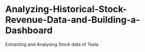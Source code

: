 # Analyzing-Historical-Stock-Revenue-Data-and-Building-a-Dashboard
Extracting and Analysing Stock data of Tesla
